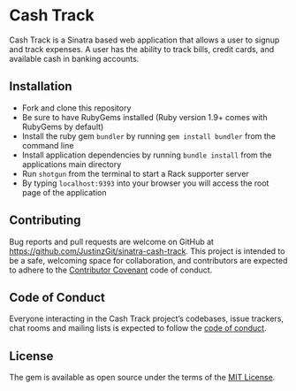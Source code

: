 # Cash Track
Cash Track is a Sinatra based web application that allows a user to signup and track expenses.
A user has the ability to track bills, credit cards, and available cash in banking accounts.

## Installation
- Fork and clone this repository
- Be sure to have RubyGems installed (Ruby version 1.9+ comes with RubyGems by default)
- Install the ruby gem `bundler` by running `gem install bundler` from the command line
- Install application dependencies by running `bundle install` from the applications main directory
- Run `shotgun` from the terminal to start a Rack supporter server
- By typing `localhost:9393` into your browser you will access the root page of the application

## Contributing
Bug reports and pull requests are welcome on GitHub at https://github.com/JustinzGit/sinatra-cash-track. This project is intended to be a safe, welcoming space for collaboration, and contributors are expected to adhere to the [Contributor Covenant](http://contributor-covenant.org) code of conduct.

## Code of Conduct
Everyone interacting in the Cash Track project’s codebases, issue trackers, chat rooms and mailing lists is expected to follow the [code of conduct](https://github.com/JustinzGit/sinatra-cash-track/blob/master/CODE_OF_CONDUCT.md).

## License
The gem is available as open source under the terms of the [MIT License](https://opensource.org/licenses/MIT).
